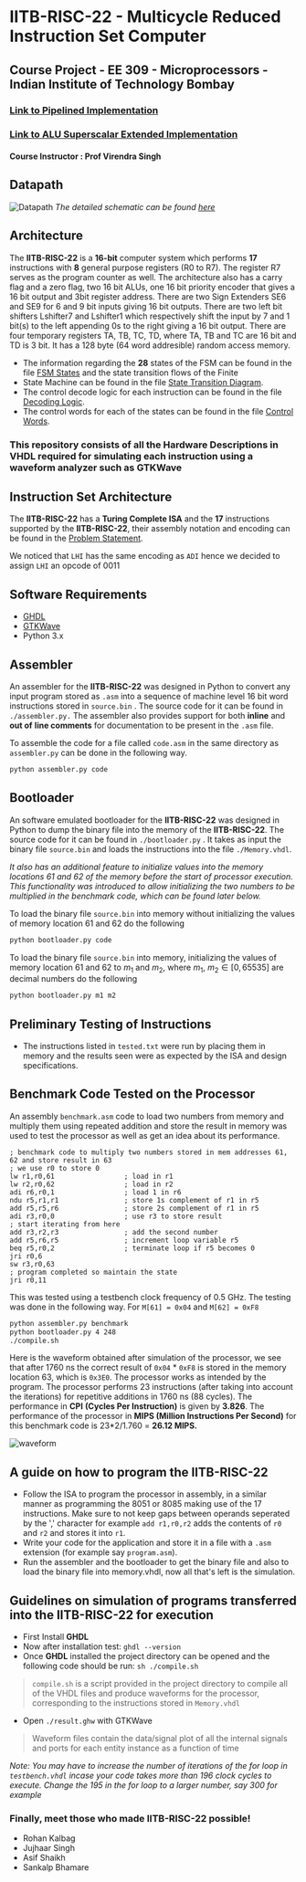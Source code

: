# IITB-RISC-22 - Multicycle Reduced Instruction Set Computer

## Course Project - EE 309 - Microprocessors - Indian Institute of Technology Bombay

### [Link to Pipelined Implementation](https://github.com/IITB-RISC-2022/Pipelined_RISC)
### [Link to ALU Superscalar Extended Implementation](https://github.com/aweditya/superscalar)

#### Course Instructor : Prof Virendra Singh

## Datapath

![Datapath](https://user-images.githubusercontent.com/46604893/172542384-4dd88abb-9760-4340-b88e-ed07ac8a7b4d.jpg)
*The detailed schematic can be found [here](https://github.com/rohankalbag/Multicycle-RISC-Microprocessor/blob/master/Documentation/Datapath.pdf)*

## Architecture

The **IITB-RISC-22** is a **16-bit** computer system which performs **17** instructions with **8** general purpose registers (R0 to R7).  The register R7 serves as the program counter as well. The architecture also has a carry flag and a zero flag, two 16 bit ALUs, one 16 bit priority encoder that gives a 16 bit output and 3bit register address. There are two Sign Extenders SE6 and SE9 for 6 and 9 bit inputs giving 16 bit outputs. There are two left bit shifters Lshifter7 and Lshifter1 which respectively shift the input by 7 and 1 bit(s) to the left appending 0s to the right giving a 16 bit output. There are four temporary registers TA, TB, TC, TD, where TA, TB and TC are 16 bit and TD is 3 bit. It has a 128 byte (64 word addresible) random access memory.

- The information regarding the **28** states of the FSM can be
  found in the file [FSM States](https://github.com/rohankalbag/Multicycle-RISC-Microprocessor/blob/master/Documentation/FSM%20States.pdf) and the state transition flows of the Finite
- State Machine can be found in the file [State Transition Diagram](https://github.com/rohankalbag/Multicycle-RISC-Microprocessor/blob/master/Documentation/State%20Transition%20Diagram.pdf).
- The control decode logic for each instruction can be found in the file [Decoding Logic](https://github.com/rohankalbag/Multicycle-RISC-Microprocessor/blob/master/Documentation/Decoding%20Logic.pdf).
- The control words for each of the states can be found in the file [Control Words](https://github.com/rohankalbag/Multicycle-RISC-Microprocessor/blob/master/Documentation/Control%20Words.pdf).

### This repository consists of all the Hardware Descriptions in **VHDL** required for simulating each instruction using a waveform analyzer such as GTKWave

## Instruction Set Architecture

The **IITB-RISC-22** has a **Turing Complete ISA** and the **17** instructions supported by the **IITB-RISC-22**, their assembly notation and encoding can be found in the [Problem Statement](https://github.com/IITB-RISC-2022/Multicycle_RISC/blob/master/Documentation/Multicycle%20Problem%20Statement.pdf).

We noticed that `LHI` has the same encoding as `ADI` hence we decided to assign `LHI` an opcode of 0011

## Software Requirements

- [GHDL](https://github.com/ghdl/ghdl)
- [GTKWave](http://gtkwave.sourceforge.net/)
- Python 3.x

## Assembler

An assembler for the **IITB-RISC-22** was designed in Python to convert any input program stored as  `.asm` into a sequence of machine level 16 bit word instructions stored in   `source.bin` . The source code for it can be found in `./assembler.py.` The assembler also provides support for both **inline** and **out of** **line comments** for documentation to be present in the `.asm` file.

To assemble the code for a file called `code.asm` in the same directory as `assembler.py` can be done in the following way.

````bash
python assembler.py code
````

## Bootloader

An software emulated bootloader for the **IITB-RISC-22** was designed in Python to dump the binary file into the memory of the **IITB-RISC-22**. The source code for it can be found in `./bootloader.py` . It takes as input the binary file `source.bin` and loads the instructions into the file `./Memory.vhdl`.

*It also has an additional feature to initialize values into the memory locations 61 and 62 of the memory before the start of processor execution. This functionality was introduced to allow initializing the two numbers to be multiplied in the benchmark code, which can be found later below.*

To load the binary file `source.bin` into memory without initializing the values of memory location 61 and 62 do the following

```bash
python bootloader.py code
```

To load the binary file `source.bin` into memory, initializing the values of memory location 61 and 62 to $m_1$ and $m_2$, where $m_1$, $m_2 \in [0, 65535]$ are decimal numbers do the following

```bash
python bootloader.py m1 m2
```

## Preliminary Testing of Instructions

- The instructions listed in `tested.txt` were run by placing them in memory and the results seen were as expected by the ISA and design specifications.

## Benchmark Code Tested on the Processor

An assembly `benchmark.asm` code to load two numbers from memory and multiply them using repeated addition and store the result in memory was used to test the processor as well as get an idea about its performance.

```assembly
; benchmark code to multiply two numbers stored in mem addresses 61, 62 and store result in 63
; we use r0 to store 0
lw r1,r0,61                 ; load in r1
lw r2,r0,62                 ; load in r2   
adi r6,r0,1                 ; load 1 in r6
ndu r5,r1,r1                ; store 1s complement of r1 in r5
add r5,r5,r6                ; store 2s complement of r1 in r5
adi r3,r0,0                 ; use r3 to store result
; start iterating from here
add r3,r2,r3                ; add the second number
add r5,r6,r5                ; increment loop variable r5
beq r5,r0,2                 ; terminate loop if r5 becomes 0
jri r0,6
sw r3,r0,63
; program completed so maintain the state
jri r0,11
```

This was tested using a testbench clock frequency of 0.5 GHz. The testing was done in the following way. For `M[61] = 0x04` and `M[62] = 0xF8`

```bash
python assembler.py benchmark
python bootloader.py 4 248
./compile.sh
```

Here is the waveform obtained after simulation of the processor, we see that after 1760 ns the correct result of `0x04` * `0xF8` is stored in the memory location 63, which is `0x3E0`. The processor works as intended by the program. The processor performs 23 instructions (after taking into account the iterations) for repetitive additions in 1760 ns (88 cycles). The performance in **CPI** **(Cycles Per Instruction)** is given by **3.826**. The performance of the processor in **MIPS (Million Instructions Per Second)** for this benchmark code is 23*2/1.760 = **26.12 MIPS.**

![waveform](https://user-images.githubusercontent.com/46604893/206925634-02138695-b235-4c67-b971-2cbd52549b26.jpg)


## A guide on how to program the IITB-RISC-22

- Follow the ISA to program the processor in assembly, in a similar manner as programming the 8051 or 8085 making use of the 17 instructions. Make sure to not keep gaps between operands seperated by the ',' character for example `add r1,r0,r2` adds the contents of `r0` and `r2` and stores it into `r1`.
- Write your code for the application and store it in a file with a `.asm` extension (for example say `program.asm`).
- Run the assembler and the bootloader to get the binary file and also to load the binary file into memory.vhdl, now all that's left is the simulation.

## Guidelines on simulation of programs transferred into the IITB-RISC-22 for execution

- First Install **GHDL**
- Now after installation test: `ghdl --version`
- Once **GHDL** installed the project directory can be opened and the following code should be run: `sh ./compile.sh`

> `compile.sh` is a script provided in the project directory to compile all of the VHDL files and produce waveforms for the processor, corresponding to the instructions stored in `Memory.vhdl`

- Open `./result.ghw` with GTKWave

> Waveform files contain the data/signal plot of all the internal signals and ports for each entity instance as a function of time

*Note: You may have to increase the number of iterations of the for loop in `testbench.vhdl` incase your code takes more than 196 clock cycles to execute. Change the 195 in the for loop to a larger number, say 300 for example*

### Finally, meet those who made IITB-RISC-22 possible!

- Rohan Kalbag
- Jujhaar Singh
- Asif Shaikh
- Sankalp Bhamare
